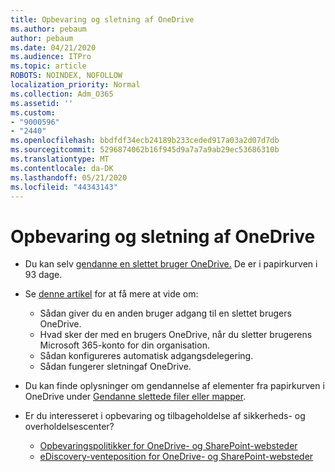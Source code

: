 ```yaml
---
title: Opbevaring og sletning af OneDrive
ms.author: pebaum
author: pebaum
ms.date: 04/21/2020
ms.audience: ITPro
ms.topic: article
ROBOTS: NOINDEX, NOFOLLOW
localization_priority: Normal
ms.collection: Adm_O365
ms.assetid: ''
ms.custom:
- "9000596"
- "2440"
ms.openlocfilehash: bbdfdf34ecb24189b233ceded917a03a2d07d7db
ms.sourcegitcommit: 5296874062b16f945d9a7a7a9ab29ec53686310b
ms.translationtype: MT
ms.contentlocale: da-DK
ms.lasthandoff: 05/21/2020
ms.locfileid: "44343143"
---
```

# <a name="onedrive-retention-and-deletion"></a>Opbevaring og sletning af OneDrive

- Du kan selv [gendanne en slettet bruger OneDrive.](https://docs.microsoft.com/onedrive/restore-deleted-onedrive) De er i papirkurven i 93 dage.

- Se [denne artikel](https://docs.microsoft.com/onedrive/retention-and-deletion) for at få mere at vide om:
    - Sådan giver du en anden bruger adgang til en slettet brugers OneDrive.
    - Hvad sker der med en brugers OneDrive, når du sletter brugerens Microsoft 365-konto for din organisation.
    - Sådan konfigureres automatisk adgangsdelegering.
    - Sådan fungerer sletningaf OneDrive.

- Du kan finde oplysninger om gendannelse af elementer fra papirkurven i OneDrive under [Gendanne slettede filer eller mapper](https://support.office.com/article/949ada80-0026-4db3-a953-c99083e6a84f).

- Er du interesseret i opbevaring og tilbageholdelse af sikkerheds- og overholdelsescenter?
    - [Opbevaringspolitikker for OneDrive- og SharePoint-websteder](https://docs.microsoft.com/office365/securitycompliance/retention-policies?redirectSourcePath=%252farticle%252f5e377752-700d-4870-9b6d-12bfc12d2423#content-in-onedrive-accounts-and-sharepoint-sites)
    - [eDiscovery-venteposition for OneDrive- og SharePoint-websteder](https://docs.microsoft.com/office365/securitycompliance/ediscovery-cases#step-4-place-content-locations-on-hold)
